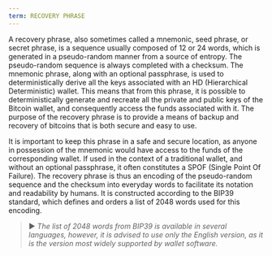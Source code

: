 ```yaml
---
term: RECOVERY PHRASE
---
```


A recovery phrase, also sometimes called a mnemonic, seed phrase, or secret phrase, is a sequence usually composed of 12 or 24 words, which is generated in a pseudo-random manner from a source of entropy. The pseudo-random sequence is always completed with a checksum. The mnemonic phrase, along with an optional passphrase, is used to deterministically derive all the keys associated with an HD (Hierarchical Deterministic) wallet. This means that from this phrase, it is possible to deterministically generate and recreate all the private and public keys of the Bitcoin wallet, and consequently access the funds associated with it. The purpose of the recovery phrase is to provide a means of backup and recovery of bitcoins that is both secure and easy to use.

It is important to keep this phrase in a safe and secure location, as anyone in possession of the mnemonic would have access to the funds of the corresponding wallet. If used in the context of a traditional wallet, and without an optional passphrase, it often constitutes a SPOF (Single Point Of Failure). The recovery phrase is thus an encoding of the pseudo-random sequence and the checksum into everyday words to facilitate its notation and readability by humans. It is constructed according to the BIP39 standard, which defines and orders a list of 2048 words used for this encoding.

> ► *The list of 2048 words from BIP39 is available in several languages, however, it is advised to use only the English version, as it is the version most widely supported by wallet software.*